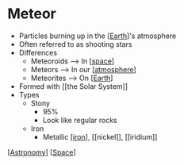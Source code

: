# Meteor

- Particles burning up in the [[Earth]]'s atmosphere
- Often referred to as shooting stars
- Differences
  - Meteoroids --> In [[space]]
  - Meteors --> In our [[atmosphere]]
  - Meteorites --> On [[Earth]]
- Formed with [[the Solar System]]
- Types
  - Stony
    - 95%
    - Look like regular rocks
  - Iron
    - Metallic [[iron]], [[nickel]], [[iridium]]

[[Astronomy]] [[Space]]

[//begin]: # "Autogenerated link references for markdown compatibility"
[earth]: earth "Earth 🜨"
[space]: space "Space"
[atmosphere]: atmosphere "Atmosphere"
[the-solar-system]: the-solar-system "The Solar System"
[iron]: iron "Iron"
[astronomy]: astronomy "Astronomy"
[//end]: # "Autogenerated link references"